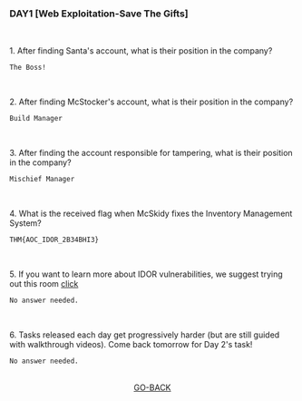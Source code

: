 <h3 align="left">DAY1 [Web Exploitation-Save The Gifts]
</h3>
<br>
<p align="left">1. After finding Santa's account, what is their position in the company?<p>
  
```
The Boss!
```
<br>
<p align="left">2. After finding McStocker's account, what is their position in the company?<p>
  
```
Build Manager
```
<br>
  <p align="left">3. After finding the account responsible for tampering, what is their position in the company?<p>
  
```
Mischief Manager
```
<br>
    <p align="left">4. What is the received flag when McSkidy fixes the Inventory Management System?<p>
  
```
THM{AOC_IDOR_2B34BHI3}
```
<br>
      <p align="left">5. If you want to learn more about IDOR vulnerabilities, we suggest trying out this room <a href="https://tryhackme.com/room/idor">click</a> <p>
  
```
No answer needed.
```
<br>
        <p align="left">6. Tasks released each day get progressively harder (but are still guided with walkthrough videos). Come back tomorrow for Day 2's task!<p>
  
```
No answer needed.
```
<br>
<center><a href="https://github.com/n00bcooD3R/advent-of-cyber3/">GO-BACK</a></center>
